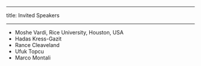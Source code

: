 ----

title: Invited Speakers

----


<ul role="list">
    <li> Moshe Vardi, Rice University, Houston, USA</li>
    <li>Hadas Kress-Gazit </li>
    <li>Rance Cleaveland</li>
    <li>Ufuk Topcu </li>
    <li> Marco Montali</li>
</ul>


